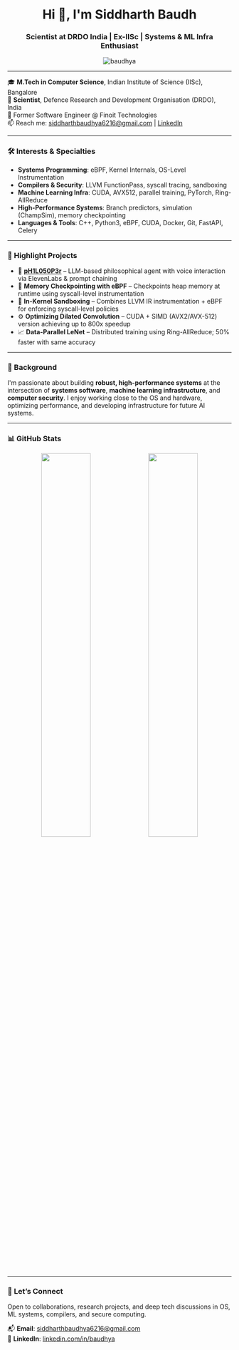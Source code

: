 <h1 align="center">Hi 👋, I'm Siddharth Baudh</h1>
<h3 align="center">Scientist at DRDO India | Ex-IISc | Systems & ML Infra Enthusiast</h3>

<p align="center">
  <img src="https://komarev.com/ghpvc/?username=baudhya&label=Profile%20views&color=0e75b6&style=flat" alt="baudhya" />
</p>

---

🎓 **M.Tech in Computer Science**, Indian Institute of Science (IISc), Bangalore  
🔬 **Scientist**, Defence Research and Development Organisation (DRDO), India  
💼 Former Software Engineer @ Finoit Technologies  
📫 Reach me: siddharthbaudhya6216@gmail.com | [LinkedIn](https://linkedin.com/in/baudhya)

---

### 🛠️ Interests & Specialties

- **Systems Programming**: eBPF, Kernel Internals, OS-Level Instrumentation  
- **Compilers & Security**: LLVM FunctionPass, syscall tracing, sandboxing  
- **Machine Learning Infra**: CUDA, AVX512, parallel training, PyTorch, Ring-AllReduce  
- **High-Performance Systems**: Branch predictors, simulation (ChampSim), memory checkpointing  
- **Languages & Tools**: C++, Python3, eBPF, CUDA, Docker, Git, FastAPI, Celery

---

### 🚀 Highlight Projects

- 🧠 **[pH1L050P3r](https://github.com/baudhya/pH1L050P3r)** – LLM-based philosophical agent with voice interaction via ElevenLabs & prompt chaining  
- 🧩 **Memory Checkpointing with eBPF** – Checkpoints heap memory at runtime using syscall-level instrumentation  
- 🔐 **In-Kernel Sandboxing** – Combines LLVM IR instrumentation + eBPF for enforcing syscall-level policies  
- ⚙️ **Optimizing Dilated Convolution** – CUDA + SIMD (AVX2/AVX-512) version achieving up to 800x speedup  
- 📈 **Data-Parallel LeNet** – Distributed training using Ring-AllReduce; 50% faster with same accuracy

---

### 🧠 Background

I'm passionate about building **robust, high-performance systems** at the intersection of **systems software**, **machine learning infrastructure**, and **computer security**. I enjoy working close to the OS and hardware, optimizing performance, and developing infrastructure for future AI systems.

---

### 📊 GitHub Stats

<p align="center">
  <img src="https://github-readme-stats.vercel.app/api?username=baudhya&show_icons=true&theme=tokyonight" width="47%" />
  <img src="https://github-readme-stats.vercel.app/api/top-langs/?username=baudhya&layout=compact&theme=tokyonight" width="47%" />
</p>

---

### 📌 Let’s Connect

Open to collaborations, research projects, and deep tech discussions in OS, ML systems, compilers, and secure computing.

📬 **Email**: siddharthbaudhya6216@gmail.com  
🔗 **LinkedIn**: [linkedin.com/in/baudhya](https://linkedin.com/in/baudhya)
